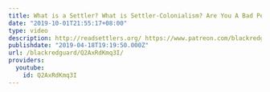 ```yaml
---
title: What is a Settler? What is Settler-Colonialism? Are You A Bad Person?
date: "2019-10-01T21:55:17+08:00"
type: video
description: http://readsettlers.org/ https://www.patreon.com/blackredguard
publishdate: "2019-04-18T19:19:50.000Z"
url: /blackredguard/Q2AxRdKmq3I/
providers:
  youtube:
    id: Q2AxRdKmq3I
---
```

